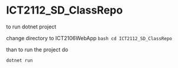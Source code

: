 # ICT2112_SD_ClassRepo

to run dotnet project

change directory to ICT2106WebApp
    ```bash
    cd ICT2112_SD_ClassRepo
    ```

than to run the project do
```bash
dotnet run
```
